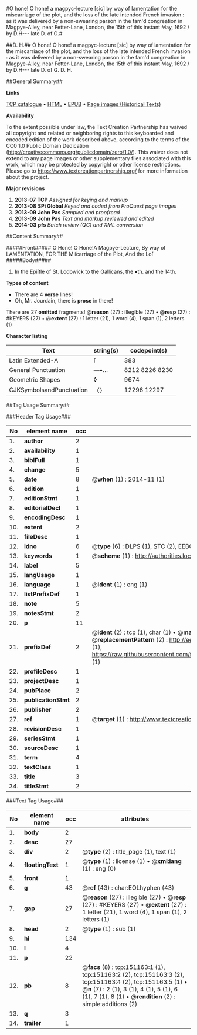 #O hone! O hone! a magpyc-lecture [sic] by way of lamentation for the miscarriage of the plot, and the loss of the late intended French invasion : as it was delivered by a non-swearing parson in the fam'd congreation in Magpye-Alley, near Fetter-Lane, London, the 15th of this instant May, 1692 / by D.H--- late D. of G.#

##D. H.##
O hone! O hone! a magpyc-lecture [sic] by way of lamentation for the miscarriage of the plot, and the loss of the late intended French invasion : as it was delivered by a non-swearing parson in the fam'd congreation in Magpye-Alley, near Fetter-Lane, London, the 15th of this instant May, 1692 / by D.H--- late D. of G.
D. H.

##General Summary##

**Links**

[TCP catalogue](http://www.ota.ox.ac.uk/tcp/)  • 
[HTML](http://tei.it.ox.ac.uk/tcp/Texts-HTML/free/A86/A86333.html)  • 
[EPUB](http://tei.it.ox.ac.uk/tcp/Texts-EPUB/free/A86/A86333.epub) • 
[Page images (Historical Texts)](https://historicaltexts.jisc.ac.uk/eebo-42475038e)

**Availability**

To the extent possible under law, the Text Creation Partnership has waived all copyright and related or neighboring rights to this keyboarded and encoded edition of the work described above, according to the terms of the CC0 1.0 Public Domain Dedication (http://creativecommons.org/publicdomain/zero/1.0/). This waiver does not extend to any page images or other supplementary files associated with this work, which may be protected by copyright or other license restrictions. Please go to https://www.textcreationpartnership.org/ for more information about the project.

**Major revisions**

1. __2013-07__ __TCP__ *Assigned for keying and markup*
1. __2013-08__ __SPi Global__ *Keyed and coded from ProQuest page images*
1. __2013-09__ __John Pas__ *Sampled and proofread*
1. __2013-09__ __John Pas__ *Text and markup reviewed and edited*
1. __2014-03__ __pfs__ *Batch review (QC) and XML conversion*

##Content Summary##

#####Front#####
O Hone! O Hone!A Magpye-Lecture, By way of LAMENTATION, FOR THE Miſcarriage of the Plot, And the Loſ
#####Body#####

1. In the Epiſtle of St. Lodowick to the Gallicans, the •th. and the 14th.

**Types of content**

  * There are 4 **verse** lines!
  * Oh, Mr. Jourdain, there is **prose** in there!

There are 27 **omitted** fragments! 
 @__reason__ (27) : illegible (27)  •  @__resp__ (27) : #KEYERS (27)  •  @__extent__ (27) : 1 letter (21), 1 word (4), 1 span (1), 2 letters (1)

**Character listing**


|Text|string(s)|codepoint(s)|
|---|---|---|
|Latin Extended-A|ſ|383|
|General Punctuation|—•…|8212 8226 8230|
|Geometric Shapes|◊|9674|
|CJKSymbolsandPunctuation|〈〉|12296 12297|

##Tag Usage Summary##

###Header Tag Usage###

|No|element name|occ|attributes|
|---|---|---|---|
|1.|__author__|2||
|2.|__availability__|1||
|3.|__biblFull__|1||
|4.|__change__|5||
|5.|__date__|8| @__when__ (1) : 2014-11 (1)|
|6.|__edition__|1||
|7.|__editionStmt__|1||
|8.|__editorialDecl__|1||
|9.|__encodingDesc__|1||
|10.|__extent__|2||
|11.|__fileDesc__|1||
|12.|__idno__|6| @__type__ (6) : DLPS (1), STC (2), EEBO-CITATION (1), OCLC (1), VID (1)|
|13.|__keywords__|1| @__scheme__ (1) : http://authorities.loc.gov/ (1)|
|14.|__label__|5||
|15.|__langUsage__|1||
|16.|__language__|1| @__ident__ (1) : eng (1)|
|17.|__listPrefixDef__|1||
|18.|__note__|5||
|19.|__notesStmt__|2||
|20.|__p__|11||
|21.|__prefixDef__|2| @__ident__ (2) : tcp (1), char (1)  •  @__matchPattern__ (2) : ([0-9\-]+):([0-9IVX]+) (1), (.+) (1)  •  @__replacementPattern__ (2) : http://eebo.chadwyck.com/downloadtiff?vid=$1&page=$2 (1), https://raw.githubusercontent.com/textcreationpartnership/Texts/master/tcpchars.xml#$1 (1)|
|22.|__profileDesc__|1||
|23.|__projectDesc__|1||
|24.|__pubPlace__|2||
|25.|__publicationStmt__|2||
|26.|__publisher__|2||
|27.|__ref__|1| @__target__ (1) : http://www.textcreationpartnership.org/docs/. (1)|
|28.|__revisionDesc__|1||
|29.|__seriesStmt__|1||
|30.|__sourceDesc__|1||
|31.|__term__|4||
|32.|__textClass__|1||
|33.|__title__|3||
|34.|__titleStmt__|2||


###Text Tag Usage###

|No|element name|occ|attributes|
|---|---|---|---|
|1.|__body__|2||
|2.|__desc__|27||
|3.|__div__|2| @__type__ (2) : title_page (1), text (1)|
|4.|__floatingText__|1| @__type__ (1) : license (1)  •  @__xml:lang__ (1) : eng (0)|
|5.|__front__|1||
|6.|__g__|43| @__ref__ (43) : char:EOLhyphen (43)|
|7.|__gap__|27| @__reason__ (27) : illegible (27)  •  @__resp__ (27) : #KEYERS (27)  •  @__extent__ (27) : 1 letter (21), 1 word (4), 1 span (1), 2 letters (1)|
|8.|__head__|2| @__type__ (1) : sub (1)|
|9.|__hi__|134||
|10.|__l__|4||
|11.|__p__|22||
|12.|__pb__|8| @__facs__ (8) : tcp:151163:1 (1), tcp:151163:2 (2), tcp:151163:3 (2), tcp:151163:4 (2), tcp:151163:5 (1)  •  @__n__ (7) : 2 (1), 3 (1), 4 (1), 5 (1), 6 (1), 7 (1), 8 (1)  •  @__rendition__ (2) : simple:additions (2)|
|13.|__q__|3||
|14.|__trailer__|1||
